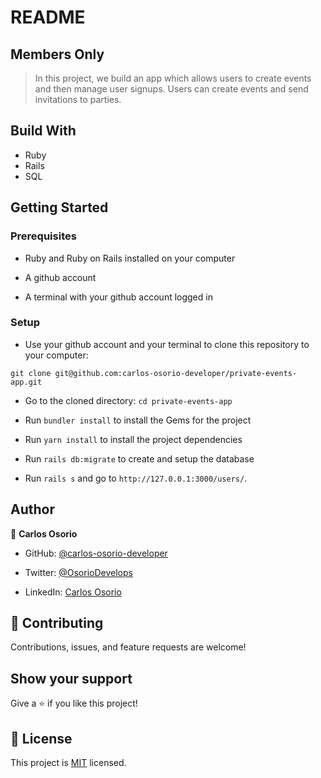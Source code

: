 # README

## Members Only

> In this project, we build an app which allows users to create events and then manage user signups. Users can create events and send invitations to parties.


## Build With

- Ruby 
- Rails
- SQL

## Getting Started

### Prerequisites

- Ruby and Ruby on Rails installed on your computer

- A github account

- A terminal with your github account logged in

### Setup

- Use your github account and your terminal to clone this repository to your computer:

`git clone git@github.com:carlos-osorio-developer/private-events-app.git`

- Go to the cloned directory:
`cd private-events-app`

- Run `bundler install` to install the Gems for the project

- Run `yarn install` to install the project dependencies

- Run `rails db:migrate` to create and setup the database

- Run `rails s` and go to `http://127.0.0.1:3000/users/`.
​

## Author


👤 **Carlos Osorio**

- GitHub: [@carlos-osorio-developer](https://github.com/carlos-osorio-developer)

- Twitter: [@OsorioDevelops](hhttps://twitter.com/@OsorioDevelops)

- LinkedIn: [Carlos Osorio](https://www.linkedin.com/in/carlos-osorio-developer/)
​
## 🤝 Contributing

Contributions, issues, and feature requests are welcome!

## Show your support


Give a ⭐️ if you like this project!


## 📝 License

This project is [MIT](./MIT.md) licensed.
